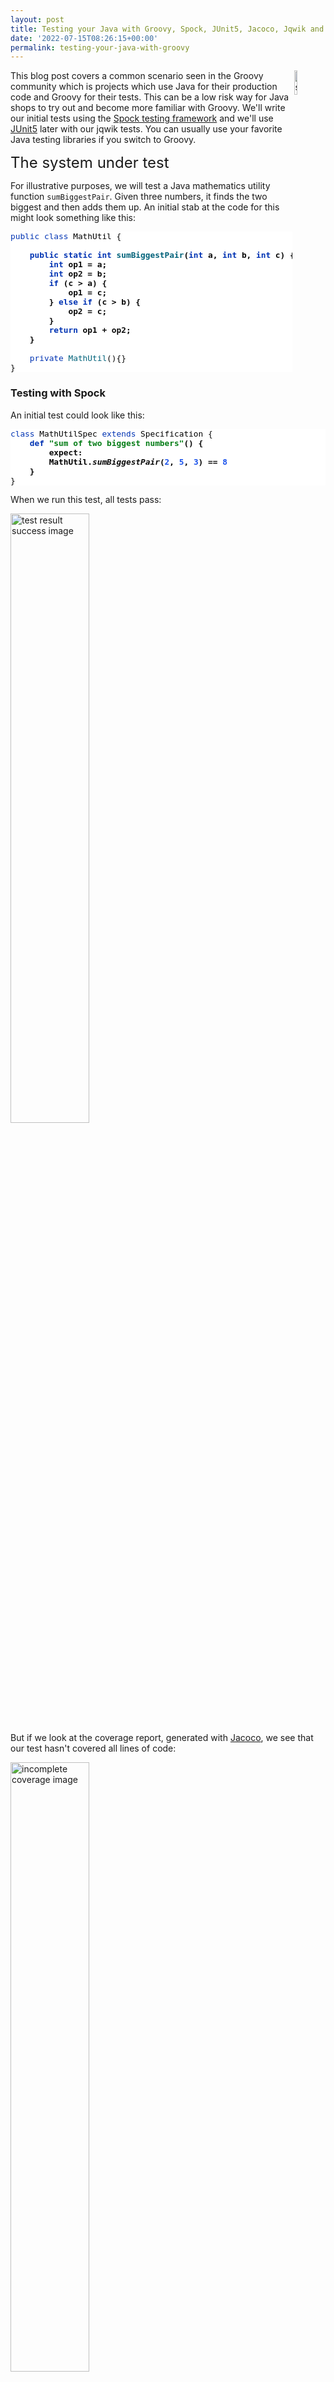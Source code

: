 ```yaml
---
layout: post
title: Testing your Java with Groovy, Spock, JUnit5, Jacoco, Jqwik and Pitest
date: '2022-07-15T08:26:15+00:00'
permalink: testing-your-java-with-groovy
---
```

<meta name="twitter:card" content="summary_large_image">
<p><img src="https://blogs.apache.org/groovy/mediaresource/694c4230-893a-4f6b-8cf5-6160be80eeed" align="right" style="width:10%;" alt="spock-main-logo.png">This blog post covers a common scenario seen in the Groovy community which is projects which use Java for their production code and Groovy for their tests. This can be a low risk way for Java shops to try out and become more familiar with Groovy. We'll write our initial tests using the <a href="https://spockframework.org/" target="_blank">Spock testing framework</a>&nbsp;and we'll use <a href="https://junit.org/junit5/" target="_blank">JUnit5</a> later with our jqwik tests. You can usually use your favorite Java testing libraries if you switch to Groovy.</p><p><span style="color: inherit; font-family: inherit; font-size: 24px;">The system under test</span><br></p>
<p>For illustrative purposes, we will test a Java mathematics utility function <code>sumBiggestPair</code>. Given three numbers, it finds the two biggest and then adds them up. An initial stab at the code for this might look something like this:</p><pre style="background-color:#ffffff;color:#080808;font-family:'JetBrains Mono',monospace;font-size:9.6pt;"><span style="color:#0033b3;">public class </span><span style="color:#000000;">MathUtil </span>{<br><br><b>    <span style="color:#0033b3;">public static int </span><span style="color:#00627a;">sumBiggestPair</span>(<span style="color:#0033b3;">int </span>a, <span style="color:#0033b3;">int </span>b, <span style="color:#0033b3;">int </span>c) {<br>        <span style="color:#0033b3;">int </span>op1 = a;<br>        <span style="color:#0033b3;">int </span>op2 = b;<br>        <span style="color:#0033b3;">if </span>(c &gt; a) {<br>            op1 = c;<br>        } <span style="color:#0033b3;">else if </span>(c &gt; b) {<br>            op2 = c;<br>        }<br>        <span style="color:#0033b3;">return </span>op1 + op2;<br>    }</b><br><br>    <span style="color:#0033b3;">private </span><span style="color:#00627a;">MathUtil</span>(){}<br>}<br></pre>
<h3>Testing with Spock</h3>
<p>An initial test could look like this:<br></p><pre style="background-color:#ffffff;color:#080808;font-family:'JetBrains Mono',monospace;font-size:9.6pt;"><span style="color:#0033b3;">class </span><span style="color:#000000;">MathUtilSpec </span><span style="color:#0033b3;">extends </span><span style="color:#000000;">Specification </span>{<br><b>    <span style="color:#0033b3;">def </span><span style="color:#067d17;">"sum of two biggest numbers"</span>() {<br>        expect:<br>        <span style="color:#000000;">MathUtil</span>.<span style="font-style:italic;">sumBiggestPair</span>(<span style="color:#1750eb;">2</span>, <span style="color:#1750eb;">5</span>, <span style="color:#1750eb;">3</span>) == <span style="color:#1750eb;">8<br></span><span style="color:#1750eb;">    </span>}<br></b>}<br></pre>
<p>When we run this test, all tests pass:</p><p><img src="https://blogs.apache.org/groovy/mediaresource/49da872c-562d-4137-9875-cfa76b932f72" style="width:50%;" alt="test result success image"><br>But if we look at the coverage report, generated with <a href="https://github.com/jacoco/jacoco" target="_blank">Jacoco</a>, we see that our test hasn't covered all lines of code:</p><p><img src="https://blogs.apache.org/groovy/mediaresource/814b3355-c3b7-4a03-9396-f790c606540d" style="width:50%;" alt="incomplete coverage image"><br></p><p>We'll swap to use Spock's data-driven feature and include an additional testcase:</p><pre style="background-color:#ffffff;color:#080808;font-family:'JetBrains Mono',monospace;font-size:9.6pt;">    <span style="color:#0033b3;">def </span><span style="color:#067d17;">"sum of two biggest numbers"</span>(<span style="color:#0033b3;">int </span>a, <span style="color:#0033b3;">int </span>b, <span style="color:#0033b3;">int </span>c, <span style="color:#0033b3;">int </span>d) {<br>        expect:<br>        <span style="color:#000000;">MathUtil</span>.<span style="font-style:italic;">sumBiggestPair</span>(a, b, c) == d<br><br>        where:<br>        a | b | c | d<br>        <span style="color:#1750eb;">2 </span>| <span style="color:#1750eb;">5 </span>| <span style="color:#1750eb;">3 </span>| <span style="color:#1750eb;">8<br></span><span style="color:#1750eb;">        <b>5 </b></span><b>| <span style="color:#1750eb;">2 </span>| <span style="color:#1750eb;">3 </span>| <span style="color:#1750eb;">8</span></b><span style="color:#8c8c8c;font-style:italic;"><br></span><span style="color:#8c8c8c;font-style:italic;">    </span>}<br></pre>
<p>We can check our coverage again:</p><p><img src="https://blogs.apache.org/groovy/mediaresource/a1cba09e-a217-4832-a7f3-b3e35d8969f4" style="width:50%;" alt="2022-07-14 22_35_22-MathUtil.java.png"><br></p><p>That is a little better. We now have 100% line coverage but not 100% branch coverage. Let's add one more testcase:</p><pre style="background-color:#ffffff;color:#080808;font-family:'JetBrains Mono',monospace;font-size:9.6pt;">    <span style="color:#0033b3;">def </span><span style="color:#067d17;">"sum of two biggest numbers"</span>(<span style="color:#0033b3;">int </span>a, <span style="color:#0033b3;">int </span>b, <span style="color:#0033b3;">int </span>c, <span style="color:#0033b3;">int </span>d) {<br>        expect:<br>        <span style="color:#000000;">MathUtil</span>.<span style="font-style:italic;">sumBiggestPair</span>(a, b, c) == d<br><br>        where:<br>        a | b | c | d<br>        <span style="color:#1750eb;">2 </span>| <span style="color:#1750eb;">5 </span>| <span style="color:#1750eb;">3 </span>| <span style="color:#1750eb;">8<br></span><span style="color:#1750eb;">        5 </span>| <span style="color:#1750eb;">2 </span>| <span style="color:#1750eb;">3 </span>| <span style="color:#1750eb;">8</span><span style="color:#8c8c8c;font-style:italic;"><br></span><span style="color:#8c8c8c;font-style:italic;">        </span><b><span style="color:#1750eb;">5 </span>| <span style="color:#1750eb;">4 </span>| <span style="color:#1750eb;">1 </span>| <span style="color:#1750eb;">9</span></b><span style="color:#8c8c8c;font-style:italic;"><br></span><span style="color:#8c8c8c;font-style:italic;">    </span>}<br></pre><p>And now we can see that we have reached 100% line coverage and 100% branch coverage:</p><p><img src="https://blogs.apache.org/groovy/mediaresource/22c09cd7-88d6-4ae6-bf65-076d90d10f56" style="width:50%;" alt="2022-07-14 22_33_45-MathUtil.java.png"><br></p><p>At this point, we might be very confident in our code and ready to ship it to production. Before we do, we'll add one more testcase:</p><pre style="background-color:#ffffff;color:#080808;font-family:'JetBrains Mono',monospace;font-size:9.6pt;"><span style="color:#0033b3;">def </span><span style="color:#067d17;">"sum of two biggest numbers"</span>(<span style="color:#0033b3;">int </span>a, <span style="color:#0033b3;">int </span>b, <span style="color:#0033b3;">int </span>c, <span style="color:#0033b3;">int </span>d) {<br>    expect:<br>    <span style="color:#000000;">MathUtil</span>.<span style="font-style:italic;">sumBiggestPair</span>(a, b, c) == d<br><br>    where:<br>    a | b | c | d<br>    <span style="color:#1750eb;">2 </span>| <span style="color:#1750eb;">5 </span>| <span style="color:#1750eb;">3 </span>| <span style="color:#1750eb;">8<br></span><span style="color:#1750eb;">    5 </span>| <span style="color:#1750eb;">2 </span>| <span style="color:#1750eb;">3 </span>| <span style="color:#1750eb;">8</span><span style="color:#8c8c8c;font-style:italic;"><br></span><span style="color:#8c8c8c;font-style:italic;">    </span><span style="color:#1750eb;">5 </span>| <span style="color:#1750eb;">4 </span>| <span style="color:#1750eb;">1 </span>| <span style="color:#1750eb;">9</span><span style="color:#8c8c8c;font-style:italic;"><br></span><span style="color:#8c8c8c;font-style:italic;">    </span><b><span style="color:#1750eb;">3 </span>| <span style="color:#1750eb;">2 </span>| <span style="color:#1750eb;">6 </span>| </b><span style="color:#1750eb;"><b>9</b></span><span style="color:#8c8c8c;font-style:italic;"><br></span>}<br></pre><p>When we re-run our tests, we discover that the last testcase failed!:</p><p><img src="https://blogs.apache.org/groovy/mediaresource/91bfb3b8-ae49-4822-8c97-1224529f8359" style="width:50%" alt="2022-07-14 22_49_23-Test results - MathUtilSpec.png"><br></p><p>And examining the testcase, we can indeed see that there is a flaw in our algorithm. Basically, having the <code>else</code> logic doesn't cater for when <code>c</code> is greater than both <code>a</code> and <code>b</code>!</p><p><img src="https://blogs.apache.org/groovy/mediaresource/34bd7414-c1f0-4cdf-906c-be53ae6d7c44" style="width:50%;" alt="2022-07-14 22_49_58-Test results - MathUtilSpec.png"><br></p><p>We succumbed to faulty expectations of what 100% coverage would give us.</p><p><img src="https://blogs.apache.org/groovy/mediaresource/00a2e70b-914d-4549-8d34-5c5c6fcb4433" style="width:25%;" title="A 100% code coverage example (Image credit: https://pedrorijo.com/blog/intro-mutation/)" alt="A 100% code coverage example"><br></p><p>The good news is that we can fix this. Here is an updated algorithm:</p><pre style="background-color:#ffffff;color:#080808;font-family:'JetBrains Mono',monospace;font-size:9.6pt;"><span style="color:#0033b3;">public static int </span><span style="color:#00627a;">sumBiggestPair</span>(<span style="color:#0033b3;">int </span>a, <span style="color:#0033b3;">int </span>b, <span style="color:#0033b3;">int </span>c) {<br>    <span style="color:#0033b3;">int </span>op1 = a;<br>    <span style="color:#0033b3;">int </span>op2 = b;<br>    <span style="color:#0033b3;">if </span>(c &gt; <span style="color:#000000;">Math</span>.<span style="font-style:italic;">min</span>(a, b)) {<br>        op1 = c;<br>        op2 = <span style="color:#000000;">Math</span>.<span style="font-style:italic;">max</span>(a, b);<br>    }<br>    <span style="color:#0033b3;">return </span>op1 + op2;<br>}<br></pre><p>With this new algorithm, all 4 testcases now pass and we again have 100% line and branch coverage.</p>
<pre style="background-color:#2b2b2b;color:#a9b7c6;font-family:'JetBrains Mono',monospace;font-size:9.8pt;"><b>&gt; Task :SumBiggestPairPitest:test</b>
<span style="color:#4E9A06;">✔</span> Test sum of two biggest numbers [Tests: 4/<span style="color:#4E9A06;">4</span>/<span style="color:#CC0000;">0</span>/<span style="color:#C4A000;">0</span>] [Time: 0.317 s]
<span style="color:#4E9A06;">✔</span> Test util.MathUtilSpec [Tests: 4/<span style="color:#4E9A06;">4</span>/<span style="color:#CC0000;">0</span>/<span style="color:#C4A000;">0</span>] [Time: 0.320 s]
<span style="color:#4E9A06;">✔</span> Test Gradle Test Run :SumBiggestPairPitest:test [Tests: 4/<span style="color:#4E9A06">4</span>/<span style="color:#CC0000">0</span>/<span style="color:#C4A000;">0</span>]
</pre>
<p>But haven't we been here before? How can we be sure there isn't some additional test cases that might reveal another flaw in our algorithm? We could keep writing lots more testcases but we'll look at two other techniques that can help.</p><h3>Mutation testing with Pitest</h3><p>An interesting but not widely used technique is mutation testing. It probably deserves to be more widely used. It can test the quality of a testsuite but has the drawback of sometimes being quite resource intensive. It modifies (mutates) production code and re-runs your testsuite. If your test suite still passes with modified code, it possibly indicates that your testsuite is lacking sufficient coverage. Earlier, we had an algorithm with a flaw and our testsuite didn't initially pick it up. You can think of mutation testing as adding a deliberate flaw and seeing whether your testsuite is good enough to detect that flaw.</p><p>If your a fan of test-driven development (TDD), it espouses a rule that not a single line of production code should be added unless a failing test forces that line to be added. A corollary is that if you change a single line of production code in any meaningful way, that some test should fail.</p><p>So, let's have a look at what mutation testing says about our initial flawed algorithm. We'll use <a href="https://pitest.org/" target="_blank">Pitest</a>&nbsp;(also known as PIT). We'll go back to our initial algorithm and the point where we erroneously thought we had 100% coverage. When we run Pitest, we get the following result:</p><p><img src="https://blogs.apache.org/groovy/mediaresource/8f04888a-6951-4b50-b76b-65aea7f8d4e4" style="width:50%;" alt="2022-07-14 23_57_17-index.html.png"><br></p><p>And looking at the code we see:</p><p><img src="https://blogs.apache.org/groovy/mediaresource/45c1e5e6-e64c-4471-b595-10d1523030b2" style="width:50%;" alt="2022-07-14 23_53_51-MathUtil.java.html.png"><br></p><p>With output including some statistics:<br></p><pre>================================================================================
- Statistics
================================================================================
&gt;&gt; Line Coverage: 7/8 (88%)
&gt;&gt; Generated 6 mutations Killed 4 (67%)
&gt;&gt; Mutations with no coverage 0. Test strength 67%
&gt;&gt; Ran 26 tests (4.33 tests per mutation)</pre>
<p>What is this telling us? Pitest mutated our code in ways that you might expect to break it but our testsuite passed (survived) in a couple of instances. That means one of two things. Either, there are multiple valid implementations of our algorithm and Pitest found one of those equivalent solutions, or our testsuite is lacking some key testcases. In our case, we know that the testsuite was insufficient.</p><p>Let's run it again but this time with all of our tests and the corrected algorithm.</p><p><img src="https://blogs.apache.org/groovy/mediaresource/39323c78-9c95-4ec0-9882-e242f16a20b1" style="width:50%;" alt="2022-07-15 00_11_21-MathUtil.java.html.png"><br></p><p>The output when running the test has also changed slightly:</p>
<pre>================================================================================
- Statistics
================================================================================
&gt;&gt; Line Coverage: 6/7 (86%)
&gt;&gt; Generated 4 mutations Killed 3 (75%)
&gt;&gt; Mutations with no coverage 0. Test strength 75%
&gt;&gt; Ran 25 tests (6.25 tests per mutation)</pre>
<p>Our warnings from Pitest have reduced but not gone completely away and our test strength has gone up but is still not 100%. It does mean that we are in better shape than before. But should we be concerned?</p><p>It turns out in this case, we don't need to worry (too much). As an example, an equally valid algorithm for our function under test would be to replace the conditional with "<code>c &gt;= Math.min(a, b)</code>". Note the <i>greater-than-equals</i> operator rather than just <i>greater-than</i>. For this algorithm, a different path would be taken for the case when&nbsp;<code>c</code> equals&nbsp;<code>a</code> or <code>b</code>, but the end result would be the same. So, that would be an inconsequential or <i>equivalent</i> mutation. In such a case, there may be no additional testcase that we can write to keep Pitest happy. We have to be aware of this possible outcome when using this technique.</p><p>Finally, let's look at our build file that ran Spock, Jacoco and Pitest:<br></p>
<pre style="background-color: rgb(255, 255, 255);"><font color="#080808" face="JetBrains Mono, monospace"><span style="font-size: 9.6pt;">plugins </span></font><span style="color: rgb(8, 8, 8); font-family: &quot;JetBrains Mono&quot;, monospace; font-size: 9.6pt; font-weight: bold;">{<br></span><span style="color: rgb(8, 8, 8); font-family: &quot;JetBrains Mono&quot;, monospace; font-size: 9.6pt; font-weight: bold;">    </span><font color="#080808" face="JetBrains Mono, monospace"><span style="font-size: 9.6pt;">id </span></font><span style="color: rgb(6, 125, 23); font-family: &quot;JetBrains Mono&quot;, monospace; font-size: 9.6pt;">'info.solidsoft.pitest' </span><font color="#080808" face="JetBrains Mono, monospace"><span style="font-size: 9.6pt;">version </span></font><span style="color: rgb(6, 125, 23); font-family: &quot;JetBrains Mono&quot;, monospace; font-size: 9.6pt;">'1.7.4'<br></span><span style="color: rgb(8, 8, 8); font-family: &quot;JetBrains Mono&quot;, monospace; font-size: 9.6pt; font-weight: bold;">}<br></span><font color="#080808" face="JetBrains Mono, monospace"><span style="font-size: 9.6pt;">apply </span></font><span style="color: rgb(6, 125, 23); font-family: &quot;JetBrains Mono&quot;, monospace; font-size: 9.6pt;">plugin</span><font color="#080808" face="JetBrains Mono, monospace"><span style="font-size: 9.6pt;">: </span></font><span style="color: rgb(6, 125, 23); font-family: &quot;JetBrains Mono&quot;, monospace; font-size: 9.6pt;">'groovy'<br></span><span style="color: rgb(6, 125, 23); font-family: &quot;JetBrains Mono&quot;, monospace; font-size: 9.6pt;"><br></span><font color="#080808" face="JetBrains Mono, monospace"><span style="font-size: 9.6pt;">repositories </span></font><span style="color: rgb(8, 8, 8); font-family: &quot;JetBrains Mono&quot;, monospace; font-size: 9.6pt; font-weight: bold;">{<br></span><span style="color: rgb(8, 8, 8); font-family: &quot;JetBrains Mono&quot;, monospace; font-size: 9.6pt; font-weight: bold;">    </span><font color="#080808" face="JetBrains Mono, monospace"><span style="font-size: 9.6pt;">mavenCentral()<br></span></font><span style="color: rgb(8, 8, 8); font-family: &quot;JetBrains Mono&quot;, monospace; font-size: 9.6pt; font-weight: bold;">}<br></span><span style="color: rgb(8, 8, 8); font-family: &quot;JetBrains Mono&quot;, monospace; font-size: 9.6pt; font-weight: bold;"><br></span><font color="#080808" face="JetBrains Mono, monospace"><span style="font-size: 9.6pt;">dependencies </span></font><span style="color: rgb(8, 8, 8); font-family: &quot;JetBrains Mono&quot;, monospace; font-size: 9.6pt; font-weight: bold;">{<br></span><span style="color: rgb(8, 8, 8); font-family: &quot;JetBrains Mono&quot;, monospace; font-size: 9.6pt; font-weight: bold;">    </span><font color="#080808" face="JetBrains Mono, monospace"><span style="font-size: 9.6pt;">implementation </span></font><span style="color: rgb(6, 125, 23); font-family: &quot;JetBrains Mono&quot;, monospace; font-size: 9.6pt;">"org.apache.groovy:groovy-test-junit5:4.0.3</span><span style="color: rgb(6, 125, 23); font-family: &quot;JetBrains Mono&quot;, monospace; font-size: 9.6pt;">"<br></span><span style="color: rgb(6, 125, 23); font-family: &quot;JetBrains Mono&quot;, monospace; font-size: 9.6pt;">    </span><font color="#080808" face="JetBrains Mono, monospace"><span style="font-size: 9.6pt;">testImplementation(</span></font><span style="color: rgb(6, 125, 23); font-family: &quot;JetBrains Mono&quot;, monospace; font-size: 9.6pt;">"org.spockframework:spock-core:2.2-M3-groovy-4.0"</span><span style="font-size: 9.6pt;">) </span><span style="font-size: 9.6pt; font-weight: bold;">{</span><br><span style="font-weight:bold;">        </span>transitive = <span style="color:#0033b3;">false<br></span><span style="color:#0033b3;">    </span><span style="font-weight:bold;">}<br></span><span style="font-weight:bold;">}<br></span><span style="font-weight:bold;"><br></span>pitest <span style="font-weight:bold;">{
</span><span style="font-weight:bold;">    </span>junit5PluginVersion = <span style="color:#067d17;">'1.0.0'
</span><span style="font-weight:bold;">    </span>pitestVersion = <span style="color:#067d17;">'1.9.2'
</span><span style="color:#067d17;">    </span>timestampedReports = <span style="color:#0033b3;">false<br></span><span style="color:#0033b3;">    </span>targetClasses = [<span style="color:#067d17;">'util.*'</span>]<br><span style="font-weight:bold;">}<br></span><span style="font-weight:bold;"><br></span>tasks.named(<span style="color:#067d17;">'test'</span>) <span style="font-weight:bold;">{<br></span><span style="font-weight:bold;">    </span>useJUnitPlatform()<br><span style="font-weight:bold;">}<br></span></pre>
<p>The astute reader might note some subtle hints which show that the latest Spock versions run on top of the JUnit 5 platform.</p><h3>Using Property-based Testing</h3><p>Property-based testing is another technology which probably deserves much more attention. Here we'll use <a href="https://jqwik.net/" target="_blank">jqwik</a>&nbsp;which runs on top of JUnit5 but you might also like to consider <a href="https://github.com/Bijnagte/spock-genesis" target="_blank">Genesis</a> which provides random generators and especially targets Spock.</p><p>Earlier, we looked at writing <i>more</i> tests to make our coverage stronger. Property-based testing can often lead to writing <i>less</i> tests. Instead, we generate many random tests automatically and see whether certain properties hold.</p><p>Previously, we fed in the inputs and the expected output. For property-based testing, the inputs are typically randomly-generated values, we don't know the output. So, instead of testing directly against some known output, we'll just check various properties of the answer.<br></p><p>As an example, here is a test we could use:</p><pre style="background-color:#ffffff;color:#080808;font-family:'JetBrains Mono',monospace;font-size:9.6pt;"><span style="color:#9e880d;">@Property<br></span><span style="color:#0033b3;">void </span><span style="color:#067d17;">"result should be bigger than any individual and smaller than sum of all"</span>(<br>        <span style="color:#9e880d;">@ForAll @IntRange</span>(min = <span style="color:#1750eb;">0</span>, max = <span style="color:#1750eb;">1000</span>) <span style="color:#000000;">Integer </span>a,<br>        <span style="color:#9e880d;">@ForAll @IntRange</span>(min = <span style="color:#1750eb;">0</span>, max = <span style="color:#1750eb;">1000</span>) <span style="color:#000000;">Integer </span>b,<br>        <span style="color:#9e880d;">@ForAll @IntRange</span>(min = <span style="color:#1750eb;">0</span>, max = <span style="color:#1750eb;">1000</span>) <span style="color:#000000;">Integer </span>c) {<br>    <span style="color:#0033b3;">def </span><span style="color:#000000;">result </span>= <span style="font-style:italic;">sumBiggestPair</span>(a, b, c)<br>    <span style="color:#0033b3;">assert </span><b>[a, b, c].every { individual -&gt; <span style="color:#000000;">result </span>&gt;= individual }<br></b><span style="font-weight:bold;">    </span><span style="color:#0033b3;">assert </span><b><span style="color:#000000;">result </span>&lt;= a + b + c</b><br>}</pre><p>The&nbsp;<code>@ForAll</code>&nbsp;annotations indicate places where jqwik will insert random values. The&nbsp;<code>@IntRange</code>&nbsp;annotation indicates that we want the random values to be contained between 0 and 1000.</p><p>Here we are checking that (at least for small positive numbers) adding the two biggest numbers should be greater than or equal to any individual number and should be less than or equal to adding all three of the numbers. These are necessary but insufficient properties to ensure our system works.<br></p><p>When we run this we see the following output in the logs:</p><pre><p>&nbsp; &nbsp; &nbsp; &nbsp; &nbsp; &nbsp; &nbsp; &nbsp; &nbsp; &nbsp; &nbsp; &nbsp; &nbsp; &nbsp; &nbsp; |--------------------jqwik--------------------
tries = 1000&nbsp; &nbsp; &nbsp; &nbsp; &nbsp; &nbsp; &nbsp; &nbsp; &nbsp; | # of calls to property
checks = 1000&nbsp; &nbsp; &nbsp; &nbsp; &nbsp; &nbsp; &nbsp; &nbsp; &nbsp;| # of not rejected calls
generation = RANDOMIZED&nbsp; &nbsp; &nbsp; &nbsp;| parameters are randomly generated
after-failure = PREVIOUS_SEED | use the previous seed
when-fixed-seed = ALLOW&nbsp; &nbsp; &nbsp; &nbsp;| fixing the random seed is allowed
edge-cases#mode = MIXIN&nbsp; &nbsp; &nbsp; &nbsp;| edge cases are mixed in
edge-cases#total = 125&nbsp; &nbsp; &nbsp; &nbsp; | # of all combined edge cases
edge-cases#tried = 117&nbsp; &nbsp; &nbsp; &nbsp; | # of edge cases tried in current run
seed = -311315135281003183&nbsp; &nbsp; | random seed to reproduce generated values</p></pre><p>So, we wrote 1 test and 1000 testcases were executed. The number of tests run is configurable. We won't go into the details here. This looks great at first glance. It turns out however, that this particular property is not very discriminating in terms of the bugs it can find. This test passes for both our original flawed algorithm as well as the fixed one. Let's try a different property:</p><pre style="background-color:#ffffff;color:#080808;font-family:'JetBrains Mono',monospace;font-size:9.6pt;"><span style="color:#9e880d;">@Property<br></span><span style="color:#0033b3;">void </span><span style="color:#067d17;">"sum of any pair should not be greater than result"</span>(<br>        <span style="color:#9e880d;">@ForAll @IntRange</span>(min = <span style="color:#1750eb;">0</span>, max = <span style="color:#1750eb;">1000</span>) <span style="color:#000000;">Integer </span>a,<br>        <span style="color:#9e880d;">@ForAll @IntRange</span>(min = <span style="color:#1750eb;">0</span>, max = <span style="color:#1750eb;">1000</span>) <span style="color:#000000;">Integer </span>b,<br>        <span style="color:#9e880d;">@ForAll @IntRange</span>(min = <span style="color:#1750eb;">0</span>, max = <span style="color:#1750eb;">1000</span>) <span style="color:#000000;">Integer </span>c) {<br>    <span style="color:#0033b3;">def </span><span style="color:#000000;">result </span>= <span style="font-style:italic;">sumBiggestPair</span>(a, b, c)<br>    <span style="color:#0033b3;">assert </span><b>[a + b, b + c, c + a].every { sumOfPair -&gt; <span style="color:#000000;">result </span>&gt;= sumOfPair }<br></b>}<br></pre><p>If we calculate the biggest pair, then surely it must be greater than or equal to any arbitrary pair. Trying this on our flawed algorithm gives:&nbsp;</p><pre>org.codehaus.groovy.runtime.powerassert.PowerAssertionError:
&nbsp; &nbsp; assert [a + b, b + c, c + a].every { sumOfPair -&gt; result &gt;= sumOfPair }
&nbsp; &nbsp; &nbsp; &nbsp; &nbsp; &nbsp; | | |&nbsp; | | |&nbsp; | | |&nbsp; |
&nbsp; &nbsp; &nbsp; &nbsp; &nbsp; &nbsp; 1 1 0&nbsp; 0 2 2&nbsp; 2 3 1&nbsp; false<p>&nbsp; &nbsp; &nbsp; &nbsp; &nbsp; &nbsp; &nbsp; &nbsp; &nbsp; &nbsp; &nbsp; &nbsp; &nbsp; &nbsp; &nbsp; |--------------------jqwik--------------------
tries = 12&nbsp; &nbsp; &nbsp; &nbsp; &nbsp; &nbsp; &nbsp; &nbsp; &nbsp; &nbsp; | # of calls to property
checks = 12&nbsp; &nbsp; &nbsp; &nbsp; &nbsp; &nbsp; &nbsp; &nbsp; &nbsp; &nbsp;| # of not rejected calls
generation = RANDOMIZED&nbsp; &nbsp; &nbsp; &nbsp;| parameters are randomly generated
after-failure = PREVIOUS_SEED | use the previous seed
when-fixed-seed = ALLOW&nbsp; &nbsp; &nbsp; &nbsp;| fixing the random seed is allowed
edge-cases#mode = MIXIN&nbsp; &nbsp; &nbsp; &nbsp;| edge cases are mixed in
edge-cases#total = 125&nbsp; &nbsp; &nbsp; &nbsp; | # of all combined edge cases
edge-cases#tried = 2&nbsp; &nbsp; &nbsp; &nbsp; &nbsp; | # of edge cases tried in current run
seed = 4830696361996686755&nbsp; &nbsp; | random seed to reproduce generated values
</p><p>Shrunk Sample (6 steps)
-----------------------
&nbsp; arg0: 1
&nbsp; arg1: 0
&nbsp; arg2: 2
</p><p>Original Sample
---------------
&nbsp; arg0: 247
&nbsp; arg1: 32
&nbsp; arg2: 267</p><p>&nbsp; Original Error
&nbsp; --------------
&nbsp; org.codehaus.groovy.runtime.powerassert.PowerAssertionError:
&nbsp; &nbsp; assert [a + b, b + c, c + a].every { sumOfPair -&gt; result &gt;= sumOfPair }
&nbsp; &nbsp; &nbsp; &nbsp; &nbsp; &nbsp; | | |&nbsp; | | |&nbsp; | | |&nbsp; |
&nbsp; &nbsp; &nbsp; &nbsp; &nbsp; &nbsp; | | 32 32| 267| | |&nbsp; false
&nbsp; &nbsp; &nbsp; &nbsp; &nbsp; &nbsp; | 279&nbsp; &nbsp; 299&nbsp; | | 247
&nbsp; &nbsp; &nbsp; &nbsp; &nbsp; &nbsp; 247&nbsp; &nbsp; &nbsp; &nbsp; &nbsp; &nbsp;| 514
&nbsp; &nbsp; &nbsp; &nbsp; &nbsp; &nbsp; &nbsp; &nbsp; &nbsp; &nbsp; &nbsp; &nbsp; &nbsp; 267<span style="background-color: rgb(245, 245, 245);">
</span></p></pre>
<p>Not only did it find a case which highlighted the flaw, but it <i>shrunk</i> it down to a very simple example. On our fixed algorithm, the 1000 tests pass!</p><p>The previous property can be refactored a little to not only calculate all three pairs but then find the maximum of those. This simplifies the condition somewhat:</p><pre style="background-color:#ffffff;color:#080808;font-family:'JetBrains Mono',monospace;font-size:9.6pt;"><span style="color:#9e880d;">@Property<br></span><span style="color:#0033b3;">void </span><span style="color:#067d17;">"result should be the same as alternative oracle implementation"</span>(<br>        <span style="color:#9e880d;">@ForAll @IntRange</span>(min = <span style="color:#1750eb;">0</span>, max = <span style="color:#1750eb;">1000</span>) <span style="color:#000000;">Integer </span>a,<br>        <span style="color:#9e880d;">@ForAll @IntRange</span>(min = <span style="color:#1750eb;">0</span>, max = <span style="color:#1750eb;">1000</span>) <span style="color:#000000;">Integer </span>b,<br>        <span style="color:#9e880d;">@ForAll @IntRange</span>(min = <span style="color:#1750eb;">0</span>, max = <span style="color:#1750eb;">1000</span>) <span style="color:#000000;">Integer </span>c) {<br>    <span style="color:#0033b3;">assert </span><b><span style="font-style:italic;">sumBiggestPair</span>(a, b, c) == [a+b, a+c, b+c].max()</b><br>}<br></pre><p>This approach, where an alternative implementation is used, is known as a test <i>oracle</i>. The alternative implementation might be less efficient, so not ideal for production code, but fine for testing. When revamping or replacing some software, the oracle might be the existing system. When run on our fixed algorithm, we again have 1000 testcases passing.</p><p>Let's go one step further and remove our <code>@IntRange</code> boundaries on the Integers:</p><pre style="background-color:#ffffff;color:#080808;font-family:'JetBrains Mono',monospace;font-size:9.6pt;"><span style="color:#9e880d;">@Property<br></span><span style="color:#0033b3;">void </span><span style="color:#067d17;">"result should be the same as alternative oracle implementation"</span>(<span style="color:#9e880d;">@ForAll </span><span style="color:#000000;">Integer </span>a, <span style="color:#9e880d;">@ForAll </span><span style="color:#000000;">Integer </span>b, <span style="color:#9e880d;">@ForAll </span><span style="color:#000000;">Integer </span>c) {<br>    <span style="color:#0033b3;">assert </span><span style="font-style:italic;">sumBiggestPair</span>(a, b, c) == [a+b, a+c, b+c].max()<br>}<br></pre><p>When we run the test now, we might be surprised:<br></p>
<pre>  org.codehaus.groovy.runtime.powerassert.PowerAssertionError:
    assert sumBiggestPair(a, b, c) == [a+b, a+c, b+c].max()
           |              |  |  |  |   |||  |||  |||  |
           -2147483648    0  1  |  |   0|1  0||  1||  2147483647
                                |  |    1    ||   |2147483647
                                |  false     ||   -2147483648
                                2147483647   |2147483647
                                             2147483647
Shrunk Sample (13 steps)
------------------------
  arg0: 0
  arg1: 1
  arg2: 2147483647
</pre>
<p>It fails! Is this another bug in our algorithm? Possibly? But it could equally be a bug in our property test. Further investigation is warranted.</p><p>It turns out that our algorithm suffers from Integer overflow when trying to add <code>1</code> to <code>Integer.MAX_VALUE</code>. Our test partially suffers from the same problem but when we call <code>max()</code>, the negative value will be discarded. There is no always correct answer as to what should happen in this scenario. We go back to the customer and check the real requirement. In this case, let's assume the customer was happy for the overflow to occur - since that is what would happen if performing the operation long-hand in Java. With that knowledge we should fix our test to at least pass correctly when overflow occurs.</p><p>We have a number of options to fix this. We already saw previously we can use <code>@IntRange</code>. This is one way to "avoid" the problem and we have a few similar approaches which do the same. We could use a more confined data type, e.g. <code>Short</code>:<br></p><pre style="background-color:#ffffff;color:#080808;font-family:'JetBrains Mono',monospace;font-size:9.6pt;"><span style="color:#9e880d;">@Property<br></span><span style="color:#0033b3;">void </span><span style="color:#00627a;">checkShort</span>(<span style="color:#9e880d;">@ForAll </span><span style="color:#000000;">Short </span>a, <span style="color:#9e880d;">@ForAll </span><span style="color:#000000;">Short </span>b, <span style="color:#9e880d;">@ForAll </span><span style="color:#000000;">Short </span>c) {<br>    <span style="color:#0033b3;">assert </span><span style="font-style:italic;">sumBiggestPair</span>(a, b, c) == [a+b, a+c, b+c].max()<br>}<br></pre><p>Or we could use a customised provider method:</p><pre style="background-color:#ffffff;color:#080808;font-family:'JetBrains Mono',monospace;font-size:9.6pt;"><span style="color:#9e880d;">@Property<br></span><span style="color:#0033b3;">void </span><span style="color:#00627a;">checkIntegerConstrainedProvider</span>(<span style="color:#9e880d;">@ForAll</span>(<span style="color:#067d17;">'halfMax'</span>) <span style="color:#000000;">Integer </span>a,<br>                                     <span style="color:#9e880d;">@ForAll</span>(<span style="color:#067d17;">'halfMax'</span>) <span style="color:#000000;">Integer </span>b,<br>                                     <span style="color:#9e880d;">@ForAll</span>(<span style="color:#067d17;">'halfMax'</span>) <span style="color:#000000;">Integer </span>c) {<br>    <span style="color:#0033b3;">assert </span><span style="font-style:italic;">sumBiggestPair</span>(a, b, c) == [a+b, a+c, b+c].max()<br>}<br><br><span style="color:#9e880d;">@Provide<br></span><span style="color:#000000;">Arbitrary</span>&lt;<span style="color:#000000;">Integer</span>&gt; <span style="color:#00627a;">halfMax</span>() {<br>    <span style="color:#0033b3;">int </span><span style="color:#000000;">halfMax </span>= <span style="color:#000000;">Integer</span>.<span style="color:#871094;font-style:italic;">MAX_VALUE </span>&gt;&gt; <span style="color:#1750eb;">1<br></span><span style="color:#1750eb;">    </span><span style="color:#0033b3;">return </span><span style="color:#000000;">Arbitraries</span>.<span style="font-style:italic;">integers</span>().between(-<span style="color:#000000;">halfMax</span>, <span style="color:#000000;">halfMax</span>)<br>}<br></pre><p>But rather than avoiding the problem, we could change our test so that it allowed for the possibility of overflow within <code>sumBiggestPair</code> but didn't compound the problem with its own overflow. E.g. we could use Long's to do our calculations within our test:</p><pre style="background-color:#ffffff;color:#080808;font-family:'JetBrains Mono',monospace;font-size:9.6pt;"><span style="color:#9e880d;">@Property<br></span><span style="color:#0033b3;">void </span><span style="color:#00627a;">checkIntegerWithLongCalculations</span>(<span style="color:#9e880d;">@ForAll </span><span style="color:#000000;">Integer </span>a, <span style="color:#9e880d;">@ForAll </span><span style="color:#000000;">Integer </span>b, <span style="color:#9e880d;">@ForAll </span><span style="color:#000000;">Integer </span>c) {<br>    <span style="color:#0033b3;">def </span>(<span style="color:#000000;">al</span>, <span style="color:#000000;">bl</span>, <span style="color:#000000;">cl</span>) = [a, b, c]*.toLong()<br>    <span style="color:#0033b3;">assert </span><span style="font-style:italic;">sumBiggestPair</span>(a, b, c) == [<span style="color:#000000;">al</span>+<span style="color:#000000;">bl</span>, <span style="color:#000000;">al</span>+<span style="color:#000000;">cl</span>, <span style="color:#000000;">bl</span>+<span style="color:#000000;">cl</span>].max().toInteger()<br>}<br></pre>
<p>Finally, let's again look at our Gradle build file:<br></p><pre style="background-color:#ffffff;color:#080808;font-family:'JetBrains Mono',monospace;font-size:9.6pt;">apply <span style="color:#067d17;">plugin</span>: <span style="color:#067d17;">'groovy'<br></span><span style="color:#067d17;"><br></span>repositories <span style="font-weight:bold;">{<br></span><span style="font-weight:bold;">    </span>mavenCentral()<br><span style="font-weight:bold;">}<br></span><span style="font-weight:bold;"><br></span>dependencies <span style="font-weight:bold;">{<br></span><span style="font-weight:bold;">    </span>testImplementation project(<span style="color:#067d17;">':SumBiggestPair'</span>)<br>    testImplementation <span style="color:#067d17;">"org.apache.groovy:groovy-test-junit5:4.0.3</span><span style="color:#067d17;">"<br></span><span style="color:#067d17;">    </span>testImplementation <span style="color:#067d17;">"net.jqwik:jqwik:1.6.5</span><span style="color:#067d17;">"<br></span><span style="font-weight:bold;">}<br></span><span style="font-weight:bold;"><br></span>test <span style="font-weight:bold;">{<br></span><span style="font-weight:bold;">    </span>useJUnitPlatform <span style="font-weight:bold;">{<br></span><span style="font-weight:bold;">        </span>includeEngines <span style="color:#067d17;">'jqwik'<br></span><span style="color:#067d17;">    </span><span style="font-weight:bold;">}<br></span><span style="font-weight:bold;">}<br></span></pre><h3>More information</h3>
<p>The examples in this blog post are excerpts from the following repo:</p><p><a href="https://github.com/paulk-asert/property-based-testing" target="_blank">https://github.com/paulk-asert/property-based-testing</a><br><br>Versions used: Gradle 7.5, Groovy 4.0.3, jqwik&nbsp;1.6.5, pitest 1.9.2, Spock&nbsp;2.2-M3-groovy-4.0, Jacoco 0.8.8. Tested with JDK 8, 11, 17, 18.<br></p><p>There are many sites with valuable information about the technologies covered here. There are also some great books. Books on Spock include:&nbsp;<a href="https://www.oreilly.com/library/view/spock-up-and/9781491923283/" target="_blank" style="background-color: rgb(255, 255, 255);">Spock: Up and Running</a>, <a href="https://www.manning.com/books/java-testing-with-spock" target="_blank" style="background-color: rgb(255, 255, 255);">Java Testing with Spock</a>, and&nbsp;<a href="https://leanpub.com/spockframeworknotebook" target="_blank" style="background-color: rgb(255, 255, 255);">Spocklight Notebook</a>. Books on Groovy include:&nbsp;<a href="https://www.manning.com/books/groovy-in-action-second-edition" target="_blank" style="background-color: rgb(255, 255, 255);">Groovy in Action</a>&nbsp;and&nbsp;<a href="https://link.springer.com/book/10.1007/978-1-4842-5058-7" target="_blank" style="background-color: rgb(255, 255, 255);">Learning Groovy 3</a>. If you want general information about using Java and Groovy together, consider&nbsp;<a href="https://www.manning.com/books/making-java-groovy" target="_blank" style="background-color: rgb(255, 255, 255);">Making Java Groovy</a>. And there's a section on mutation testing in&nbsp;<a href="http://kaczanowscy.pl/books/practical_unit_testing_junit_testng_mockito.html" target="_blank">Practical Unit Testing With Testng And Mockito</a>. The most recent book for property testing is for the <a href="https://pragprog.com/titles/fhproper/property-based-testing-with-proper-erlang-and-elixir/" target="_blank">Erlang and Elixir languages</a>.</p>
<h3>Conclusion</h3>
<p>We have looked at testing Java code using Groovy and Spock with some additional tools like Jacoco, jqwik and Pitest. Generally using Groovy to test Java is a straight-forward experience. Groovy also lends itself to writing testing DSLs which allow non-hard-core programmers to write very simple looking tests; but that's a topic for another blog!</p>

